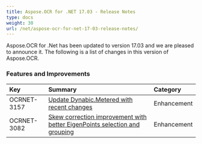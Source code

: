 ```yaml
---
title: Aspose.OCR for .NET 17.03 - Release Notes
type: docs
weight: 30
url: /net/aspose-ocr-for-net-17-03-release-notes/
---
```


Aspose.OCR for .Net has been updated to version 17.03 and we are pleased to announce it.
The following is a list of changes in this version of Aspose.OCR.
### **Features and Improvements**

|**Key**|**Summary**|**Category**|
| :- | :- | :- |
|OCRNET-3157|[Update Dynabic.Metered with recent changes](https://landau.dynabic.com/jira/browse/OCRNET-3157)|Enhancement|
|OCRNET-3082|[Skew correction improvement with better EigenPoints selection and grouping](https://landau.dynabic.com/jira/browse/OCRNET-3082)|Enhancement|

